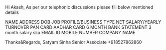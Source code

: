 Hi Akash,
As per our telephonic discussions please fill below mentioned details

NAME
ADDRESS
DOB
JOB PROFILE/BUSINESS TYPE
NET SALARY/YEARLY TURNOVER
PAN CARD
AADHAR CARD
6 MONTH BANK STATEMENT
3 month salary slip 
EMAIL ID
MOBILE NUMBER
COMPANY NAME


Thanks&Regards,
Satyam Sinha
Senior Associate
+918527862860
